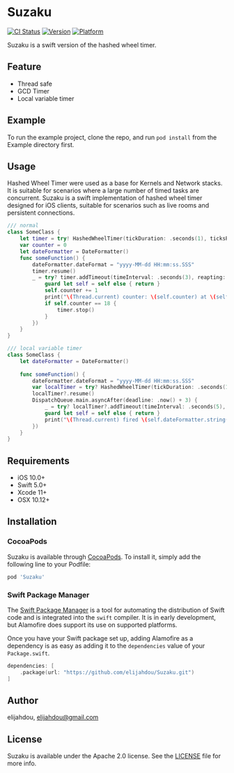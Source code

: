 # Suzaku

[![CI Status](https://img.shields.io/travis/elijahdou/Suzaku.svg?style=flat)](https://travis-ci.org/elijahdou/Suzaku)
[![Version](https://img.shields.io/badge/pod-0.0.5-blue.svg)](https://cocoapods.org/pods/Suzaku)
[![Platform](https://img.shields.io/badge/platform-iOS|macOS-blue.svg)](https://cocoapods.org/pods/Suzaku)


Suzaku is a swift version of the hashed wheel timer.

## Feature
- Thread safe
- GCD Timer
- Local variable timer

## Example

To run the example project, clone the repo, and run `pod install` from the Example directory first.

## Usage
Hashed Wheel Timer were used as a base for Kernels and Network stacks. It is suitable for scenarios where a large number of timed tasks are concurrent. Suzaku is a swift implementation of hashed wheel timer designed for iOS clients, suitable for scenarios such as live rooms and persistent connections.

```swift
/// normal
class SomeClass {
    let timer = try! HashedWheelTimer(tickDuration: .seconds(1), ticksPerWheel: 8, dispatchQueue: nil)
    var counter = 0
    let dateFormatter = DateFormatter()
    func someFunction() {
        dateFormatter.dateFormat = "yyyy-MM-dd HH:mm:ss.SSS"
        timer.resume()
        _ = try? timer.addTimeout(timeInterval: .seconds(3), reapting: true, block: { [weak self](timer) in
            guard let self = self else { return }
            self.counter += 1
            print("\(Thread.current) counter: \(self.counter) at \(self.dateFormatter.string(from: Date()))")
            if self.counter == 18 {
                timer.stop()
            }
        })
    }
}

/// local variable timer
class SomeClass {
    let dateFormatter = DateFormatter()
    
    func someFunction() {
        dateFormatter.dateFormat = "yyyy-MM-dd HH:mm:ss.SSS"
        var localTimer = try? HashedWheelTimer(tickDuration: .seconds(1), ticksPerWheel: 1, dispatchQueue: DispatchQueue.global())
        localTimer?.resume()
        DispatchQueue.main.asyncAfter(deadline: .now() + 3) {
            _ = try? localTimer?.addTimeout(timeInterval: .seconds(5), reapting: true, block: { [weak self](timer) in
            guard let self = self else { return }
            print("\(Thread.current) fired \(self.dateFormatter.string(from: Date()))")
        })
    }
}
```

## Requirements
- iOS 10.0+
- Swift  5.0+
- Xcode 11+
- OSX 10.12+

## Installation

### CocoaPods
Suzaku is available through [CocoaPods](https://cocoapods.org). To install
it, simply add the following line to your Podfile:

```ruby
pod 'Suzaku'
```

### Swift Package Manager

The [Swift Package Manager](https://swift.org/package-manager/) is a tool for automating the distribution of Swift code and is integrated into the `swift` compiler. It is in early development, but Alamofire does support its use on supported platforms.

Once you have your Swift package set up, adding Alamofire as a dependency is as easy as adding it to the `dependencies` value of your `Package.swift`.

```swift
dependencies: [
    .package(url: "https://github.com/elijahdou/Suzaku.git")
]
```

## Author

elijahdou, elijahdou@gmail.com

## License

Suzaku is available under the Apache 2.0 license. See the [LICENSE](https://github.com/elijahdou/Suzaku/blob/master/LICENSE) file for more info.
